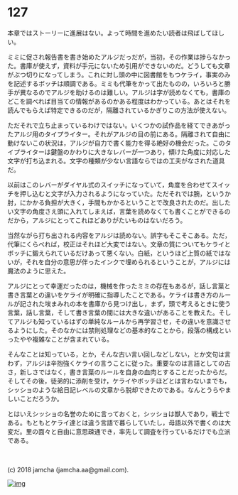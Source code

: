 # 127

本章ではストーリーに進展はない。よって時間を進めたい読者は飛ばしてほしい。  

ミミに促され報告書を書き始めたアルジだっだが，当初，その作業は捗らなかった。書庫が使えず，資料が手元にないため引用ができないのだ。どうしても文章がぶつ切りになってしまう。これに対し頭の中に図書館をもつケライ，事実のみを記述するボッチは順調である。ミミも代筆をかって出たものの，いろいろと勝手が異なるのでアルジを助けるのは難しい。アルジは字が読めなくても，書庫のどこを調べれば目当ての情報があるのかある程度はわかっている。あとはそれを読んでもらえば特定できるのだが，隔離されているかぎりこの方法が使えない。  

ただそれで立ち止まっているわけではない。いくつかの試作品を経てできあがったアルジ用のタイプライター。それがアルジの目の前にある。隔離されて自由に動けないこの状況は，アルジが自力で書く能力を得る絶好の機会だった。このタイプライターは鍵盤のかわりに大きなレバーが一つあり，傾けた角度に対応した文字が打ち込まれる。文字の種類が少ない言語ならではの工夫がなされた道具だ。  

以前はこのレバーがダイヤル式のスイッチになっていて，角度を合わせてスイッチを押し込むと文字が入力されるようになっていた。ただそれでは腕，というか肘，にかかる負担が大きく，手間もかかるということで改良されたのだ。出したい文字の角度さえ頭に入れてしまえば，言葉を読めなくても書くことができるのだから，アルジにとってこれほどありがたいものはないだろう。  

当然ながら打ち出される内容をアルジは読めない。誤字もそこそこある。ただ，代筆にくらべれば，校正はそれほど大変ではない。文章の質についてもケライとボッチに鍛えられているだけあって悪くない。白紙，というほど上質の紙ではないが，それを自分の意思が伴ったインクで埋められるということが，アルジには魔法のように思えた。  

アルジにとって幸運だったのは，機械を作ったミミの存在もあるが，話し言葉と書き言葉との違いをケライが明確に指導したことである。ケライは書き方のルールが記された埃まみれの本を書庫から見つけ出し，まず，頭で考えるときに使う言葉，話し言葉，そして書き言葉の間には大きな違いがあることを教えた。そしてアルジも知っているはずの単純なルールから再学習させ，その違いを意識させるようにした。そのなかには禁則処理などの基本的なことから，段落の構成といったやや複雑なことが含まれている。  

そんなことは知っている，とか，そんな古い言い回しなどしない，とか文句は言わず，アルジは辛抱強くケライの言うことに従った。重要なのは言語としての古さ，新しさではなく，書き言葉のルールを自身の血肉とすることだったからだ。そしてその後，徒弟的に添削を受け，ケライやボッチほどとは言わないまでも，シッショのような絵日記レベルの文章から脱却できたのである。なんとうらやましいことだろうか。  

とはいえシッショの名誉のために言っておくと，シッショは獣人であり，戦士である。もともとケライ達とは違う言語で暮らしていたし，母語以外で書くのは大変だ。里の面々と自由に意思疎通でき，率先して調査を行っているだけでも立派である。  

<br>  
<br>  
(c) 2018 jamcha (jamcha.aa@gmail.com).  

[![img](http://i.creativecommons.org/l/by-nc-sa/4.0/88x31.png)](http://creativecommons.org/licenses/by-nc-sa/4.0/deed)